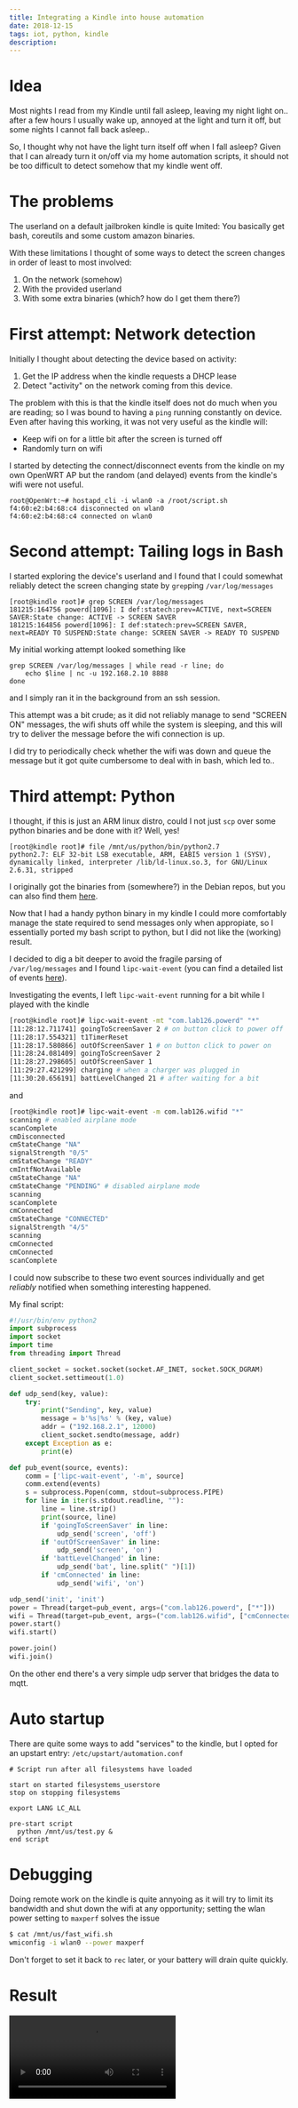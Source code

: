```yaml
---
title: Integrating a Kindle into house automation
date: 2018-12-15
tags: iot, python, kindle
description: 
---
```

# Idea
Most nights I read from my Kindle until fall asleep, leaving my night light on.. after a few hours I usually wake up, annoyed at the light and turn it off, but some nights I cannot fall back asleep..

So, I thought why not have the light turn itself off when I fall asleep? Given that I can already turn it on/off via my home automation scripts, it should not be too difficult to detect somehow that my kindle went off.

# The problems

The userland on a default jailbroken kindle is quite lmited: You basically get bash, coreutils and some custom amazon binaries.  

With these limitations I thought of some ways to detect the screen changes in order of least to most involved:

1. On the network (somehow)
2. With the provided userland
3. With some extra binaries (which? how do I get them there?)

# First attempt: Network detection

Initially I thought about detecting the device based on activity:

1. Get the IP address when the kindle requests a DHCP lease
2. Detect "activity" on the network coming from this device.

The problem with this is that the kindle itself does not do much when you are reading; so I was bound to having a `ping` running constantly on device.  
Even after having this working, it was not very useful as the kindle will:

- Keep wifi on for a little bit after the screen is turned off
- Randomly turn on wifi

I started by detecting the connect/disconnect events from the kindle on my own OpenWRT AP but the random (and delayed) events from the kindle's wifi were not useful.

```
root@OpenWrt:~# hostapd_cli -i wlan0 -a /root/script.sh
f4:60:e2:b4:68:c4 disconnected on wlan0
f4:60:e2:b4:68:c4 connected on wlan0
```


# Second attempt: Tailing logs in Bash
I started exploring the device's userland and I found that I could somewhat reliably detect the screen changing state by `grep`ping  `/var/log/messages`

```
[root@kindle root]# grep SCREEN /var/log/messages
181215:164756 powerd[1096]: I def:statech:prev=ACTIVE, next=SCREEN SAVER:State change: ACTIVE -> SCREEN SAVER
181215:164856 powerd[1096]: I def:statech:prev=SCREEN SAVER, next=READY TO SUSPEND:State change: SCREEN SAVER -> READY TO SUSPEND
```

My initial working attempt looked something like

```
grep SCREEN /var/log/messages | while read -r line; do
    echo $line | nc -u 192.168.2.10 8888
done
```

and I simply ran it in the background from an ssh session.

This attempt was a bit crude; as it did not reliably manage to send "SCREEN ON" messages, the wifi shuts off while the system is sleeping, and this will try to deliver the message before the wifi connection is up.

I did try to periodically check whether the wifi was down and queue the message but it got quite cumbersome to deal with in bash, which led to..

# Third attempt: Python

I thought, if this is just an ARM linux distro, could I not just `scp` over some python binaries and be done with it? Well, yes!  

```
[root@kindle root]# file /mnt/us/python/bin/python2.7
python2.7: ELF 32-bit LSB executable, ARM, EABI5 version 1 (SYSV), dynamically linked, interpreter /lib/ld-linux.so.3, for GNU/Linux 2.6.31, stripped
```

I originally got the binaries from (somewhere?) in the Debian repos, but you can also find them [here](https://www.mobileread.com/forums/showthread.php?t=195474).

Now that I had a handy python binary in my kindle I could more comfortably manage the state required to send messages only when appropiate, so I essentially ported my bash script to python, but I did not like the (working) result.

I decided to dig a bit deeper to avoid the fragile parsing of `/var/log/messages` and I found `lipc-wait-event` (you can find a detailed list of events [here](https://wiki.mobileread.com/wiki/Lipc)).

Investigating the events, I left `lipc-wait-event` running for a bit while I played with the kindle
```bash
[root@kindle root]# lipc-wait-event -mt "com.lab126.powerd" "*"
[11:28:12.711741] goingToScreenSaver 2 # on button click to power off
[11:28:17.554321] t1TimerReset
[11:28:17.580866] outOfScreenSaver 1 # on button click to power on
[11:28:24.081409] goingToScreenSaver 2
[11:28:27.298605] outOfScreenSaver 1
[11:29:27.421299] charging # when a charger was plugged in
[11:30:20.656191] battLevelChanged 21 # after waiting for a bit
```

and 

```bash
[root@kindle root]# lipc-wait-event -m com.lab126.wifid "*"
scanning # enabled airplane mode
scanComplete
cmDisconnected
cmStateChange "NA"
signalStrength "0/5"
cmStateChange "READY"
cmIntfNotAvailable
cmStateChange "NA"
cmStateChange "PENDING" # disabled airplane mode
scanning
scanComplete
cmConnected
cmStateChange "CONNECTED"
signalStrength "4/5"
scanning
cmConnected
cmConnected
scanComplete
```

I could now subscribe to these two event sources individually and get _reliably_ notified when something interesting happened.

My final script:

```python
#!/usr/bin/env python2
import subprocess
import socket
import time
from threading import Thread

client_socket = socket.socket(socket.AF_INET, socket.SOCK_DGRAM)
client_socket.settimeout(1.0)

def udp_send(key, value):
    try:
        print("Sending", key, value)
        message = b'%s|%s' % (key, value)
        addr = ("192.168.2.1", 12000)
        client_socket.sendto(message, addr)
    except Exception as e:
        print(e)

def pub_event(source, events):
    comm = ['lipc-wait-event', '-m', source]
    comm.extend(events)
    s = subprocess.Popen(comm, stdout=subprocess.PIPE)
    for line in iter(s.stdout.readline, ""):
        line = line.strip()
        print(source, line)
        if 'goingToScreenSaver' in line:
            udp_send('screen', 'off')
        if 'outOfScreenSaver' in line:
            udp_send('screen', 'on')
        if 'battLevelChanged' in line:
            udp_send('bat', line.split(" ")[1])
        if 'cmConnected' in line:
            udp_send('wifi', 'on')

udp_send('init', 'init')
power = Thread(target=pub_event, args=("com.lab126.powerd", ["*"]))
wifi = Thread(target=pub_event, args=("com.lab126.wifid", ["cmConnected"]))
power.start()
wifi.start()

power.join()
wifi.join()
```

On the other end there's a very simple udp server that bridges the data to mqtt.

# Auto startup

There are quite some ways to add "services" to the kindle, but I opted for an upstart entry: `/etc/upstart/automation.conf`

```
# Script run after all filesystems have loaded

start on started filesystems_userstore
stop on stopping filesystems

export LANG LC_ALL

pre-start script
  python /mnt/us/test.py &
end script
```

# Debugging

Doing remote work on the kindle is quite annyoing as it will try to limit its bandwidth and shut down the wifi at any opportunity; setting the wlan power setting to `maxperf` solves the issue

```bash
$ cat /mnt/us/fast_wifi.sh
wmiconfig -i wlan0 --power maxperf
```

Don't forget to set it back to `rec` later, or your battery will drain quite quickly.


# Result

<video controls="true"><source src="videos/kindle_light.mp4"></video>

